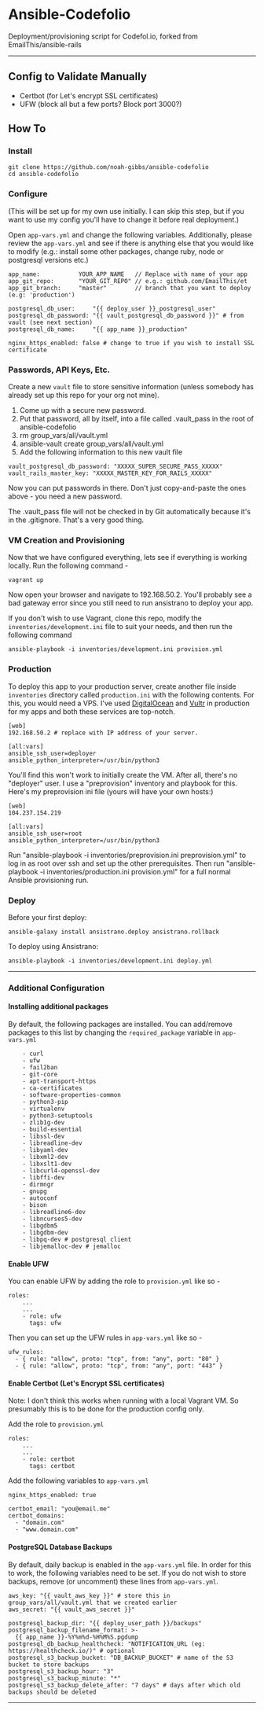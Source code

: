 # Ansible-Codefolio

Deployment/provisioning script for Codefol.io, forked from EmailThis/ansible-rails

---

## Config to Validate Manually
* Certbot (for Let's encrypt SSL certificates)
* UFW (block all but a few ports? Block port 3000?)

## How To

### Install

```
git clone https://github.com/noah-gibbs/ansible-codefolio
cd ansible-codefolio
```

### Configure

(This will be set up for my own use initially. I can skip this step, but if you want to use my config you'll have to change it before real deployment.)

Open `app-vars.yml` and change the following variables. Additionally, please review the `app-vars.yml` and see if there is anything else that you would like to modify (e.g.: install some other packages, change ruby, node or postgresql versions etc.)

```
app_name:           YOUR_APP_NAME   // Replace with name of your app
app_git_repo:       "YOUR_GIT_REPO" // e.g.: github.com/EmailThis/et
app_git_branch:     "master"        // branch that you want to deploy (e.g: 'production')

postgresql_db_user:     "{{ deploy_user }}_postgresql_user"
postgresql_db_password: "{{ vault_postgresql_db_password }}" # from vault (see next section)
postgresql_db_name:     "{{ app_name }}_production"

nginx_https_enabled: false # change to true if you wish to install SSL certificate 
```

### Passwords, API Keys, Etc.

Create a new `vault` file to store sensitive information (unless somebody has already set up this repo for your org not mine).

1. Come up with a secure new password.
2. Put that password, all by itself, into a file called .vault_pass in the root of ansible-codefolio
3. rm group_vars/all/vault.yml
4. ansible-vault create group_vars/all/vault.yml
5. Add the following information to this new vault file
```
vault_postgresql_db_password: "XXXXX_SUPER_SECURE_PASS_XXXXX"
vault_rails_master_key: "XXXXX_MASTER_KEY_FOR_RAILS_XXXXX"
```

Now you can put passwords in there. Don't just copy-and-paste the ones above - you need a new password.

The .vault_pass file will not be checked in by Git automatically because it's in the .gitignore. That's a very good thing.

### VM Creation and Provisioning

Now that we have configured everything, lets see if everything is working locally. Run the following command -
```
vagrant up
```
Now open your browser and navigate to 192.168.50.2. You'll probably see a bad gateway error since you still need to run ansistrano to deploy your app.

If you don't wish to use Vagrant, clone this repo, modify the `inventories/development.ini` file to suit your needs, and then run the following command
```
ansible-playbook -i inventories/development.ini provision.yml
```

### Production

To deploy this app to your production server, create another file inside `inventories` directory called `production.ini` with the following contents. For this, you would need a VPS. I've used [DigitalOcean](https://m.do.co/c/031c76b9c838) and [Vultr](https://www.vultr.com/?ref=8597223) in production for my apps and both these services are top-notch.
```
[web]
192.168.50.2 # replace with IP address of your server.

[all:vars]
ansible_ssh_user=deployer
ansible_python_interpreter=/usr/bin/python3
```

You'll find this won't work to initially create the VM. After all, there's no "deployer" user. I use a "preprovision" inventory and playbook for this. Here's my preprovision ini file (yours will have your own hosts:)

```
[web]
104.237.154.219

[all:vars]
ansible_ssh_user=root
ansible_python_interpreter=/usr/bin/python3
```

Run "ansible-playbook -i inventories/preprovision.ini preprovision.yml" to log in as root over ssh and set up the other prerequisites. Then run "ansible-playbook -i inventories/production.ini provision.yml" for a full normal Ansible provisioning run.

### Deploy

Before your first deploy:

```
ansible-galaxy install ansistrano.deploy ansistrano.rollback
```

To deploy using Ansistrano:

```
ansible-playbook -i inventories/development.ini deploy.yml
```

---

### Additional Configuration

####  Installing additional packages
By default, the following packages are installed. You can add/remove packages to this list by changing the `required_package` variable in `app-vars.yml`
```
    - curl
    - ufw
    - fail2ban
    - git-core
    - apt-transport-https
    - ca-certificates
    - software-properties-common
    - python3-pip
    - virtualenv
    - python3-setuptools
    - zlib1g-dev 
    - build-essential 
    - libssl-dev 
    - libreadline-dev 
    - libyaml-dev 
    - libxml2-dev 
    - libxslt1-dev 
    - libcurl4-openssl-dev
    - libffi-dev 
    - dirmngr 
    - gnupg
    - autoconf
    - bison
    - libreadline6-dev
    - libncurses5-dev
    - libgdbm5 
    - libgdbm-dev
    - libpq-dev # postgresql client
    - libjemalloc-dev # jemalloc
```

####  Enable UFW
You can enable UFW by adding the role to `provision.yml` like so - 
```
roles:
    ...
    ...
    - role: ufw
      tags: ufw
```

Then you can set up the UFW rules in `app-vars.yml` like so -
```
ufw_rules:
  - { rule: "allow", proto: "tcp", from: "any", port: "80" }
  - { rule: "allow", proto: "tcp", from: "any", port: "443" }
```

#### Enable Certbot (Let's Encrypt SSL certificates)

Note: I don't think this works when running with a local Vagrant VM. So presumably this is to be done for the production config only.

Add the role to `provision.yml`
```
roles:
    ...
    ...
    - role: certbot
      tags: certbot
```

Add the following variables to `app-vars.yml`
```
nginx_https_enabled: true

certbot_email: "you@email.me"
certbot_domains:
  - "domain.com"
  - "www.domain.com"
```

#### PostgreSQL Database Backups
By default, daily backup is enabled in the `app-vars.yml` file. In order for this to work, the following variables need to be set. If you do not wish to store backups, remove (or uncomment) these lines from `app-vars.yml`.

```
aws_key: "{{ vault_aws_key }}" # store this in group_vars/all/vault.yml that we created earlier
aws_secret: "{{ vault_aws_secret }}"

postgresql_backup_dir: "{{ deploy_user_path }}/backups"
postgresql_backup_filename_format: >-
  {{ app_name }}-%Y%m%d-%H%M%S.pgdump
postgresql_db_backup_healthcheck: "NOTIFICATION_URL (eg: https://healthcheck.io/)" # optional
postgresql_s3_backup_bucket: "DB_BACKUP_BUCKET" # name of the S3 bucket to store backups
postgresql_s3_backup_hour: "3"
postgresql_s3_backup_minute: "*"
postgresql_s3_backup_delete_after: "7 days" # days after which old backups should be deleted
```

---
